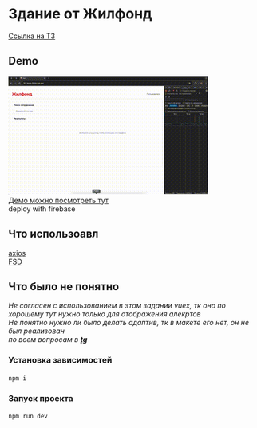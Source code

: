 # Здание от Жилфонд

[Ссылка на ТЗ](https://docs.google.com/document/d/1duogz2g-vh-vvNzAkDRZu8fA1zr15bk6buCUhUVmrqs/edit)

## Demo
![Recording.gif](public%2FRecording.gif)
<br>
[Демо можно посмотреть тут](https://tester-fba9a.web.app/)
<br>
deploy with firebase

## Что использоавл
[axios](https://axios-http.com/ru/docs/intro)
<br>
[FSD](https://feature-sliced.design/ru/docs)
## Что было не понятно
<i>Не согласен с использованием в этом задании vuex, тк оно по хорошему тут нужно только для отображения алекртов</i>
<br>
<i>Не понятно нужно ли было делать адаптив, тк в макете его нет, он не был реализован</i>
<br>
<i>по всем вопросам в **[tg](https://t.me/FBCEB1)**</i>


### Установка зависимостей
` npm i `

### Запуск проекта
`npm run dev`
